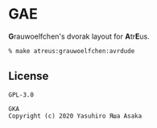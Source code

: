 # GAE

**G**rauwoelfchen's dvorak layout for **A**tr**E**us.

```zsh
% make atreus:grauwoelfchen:avrdude
```

## License

`GPL-3.0`

```
GKA
Copyright (c) 2020 Yasuhiro Яша Asaka
```
